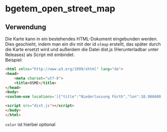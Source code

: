 # bgetem_open_street_map

## Verwendung
Die Karte kann in ein bestehendes HTML-Dokument eingebunden werden. Dies geschieht, indem man ein div mit der id `olmap` erstellt, das später durch die Karte ersetzt wird und außerdem die Datei dist.js (Herunterladbar unter Releases) als Script mit einbindet.  
Beispiel:
``` html
<html xmlns="http://www.w3.org/1999/xhtml" lang="de">
<head>
    <meta charset="utf-8">
    <title>OSME</title>
</head>
<body>
<custom-osm locations='[{"title":"Niederlassung Fürth","lon":10.986680,"lat":49.470240,"color":"#014b94"},{"title":"Süße Freiheit","lon":10.990280,"lat":49.472500,"color":"#d70007"}]'></custom-osm>

<script src="dist.js"></script>
</body>
</html>
```
`color` ist hierbei optional
